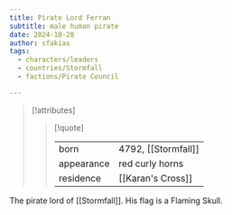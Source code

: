 ```yaml
---
title: Pirate Lord Ferran
subtitle: male human pirate
date: 2024-10-20
author: sfakias
tags:
  - characters/leaders
  - countries/Stormfall
  - factions/Pirate Council

---
```

> [!attributes]
> 
> > [!quote]
> >
> > | | |
> > | --- | --- |
> > | born | 4792, [[Stormfall]] |
> > | appearance | red curly horns |
> > | residence | [[Karan's Cross]] |

The pirate lord of [[Stormfall]]. His flag is a Flaming Skull.